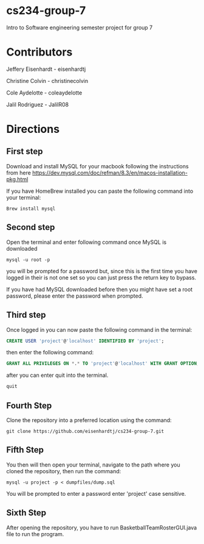 # cs234-group-7
Intro to Software engineering semester project for group 7

# Contributors

Jeffery Eisenhardt - eisenhardtj

Christine Colvin - christinecolvin

Cole Aydelotte - coleaydelotte

Jalil Rodriguez - JalilR08

# Directions

## First step

Download and install MySQL for your macbook following the instructions from here 
https://dev.mysql.com/doc/refman/8.3/en/macos-installation-pkg.html

If you have HomeBrew installed you can paste the following command into your terminal:
```shell
Brew install mysql
```

## Second step
Open the terminal and enter following command once MySQL is downloaded
```shell
mysql -u root -p
```
you will be prompted for a password but, since this is the first time you have logged in their 
is not one set so you can just press the return key to bypass.

If you have had MySQL downloaded before then you might have set a root password, please enter
the password when prompted.

## Third step
Once logged in you can now paste the following command in the terminal:
```sql
CREATE USER 'project'@'localhost' IDENTIFIED BY 'project';
```
then enter the following command:
```sql
GRANT ALL PRIVILEGES ON *.* TO 'project'@'localhost' WITH GRANT OPTION;
```
after you can enter quit into the terminal.
```sql
quit
```
## Fourth Step
Clone the repository into a preferred location using the command:
```shell
git clone https://github.com/eisenhardtj/cs234-group-7.git
```

## Fifth Step

You then will then open your terminal, navigate to the path where you cloned the repository, 
then run the command:
```shell
mysql -u project -p < dumpfiles/dump.sql
```
You will be prompted to enter a password enter 'project' case sensitive.

## Sixth Step

After opening the repository, you have to run BasketballTeamRosterGUI.java file to run the program.

